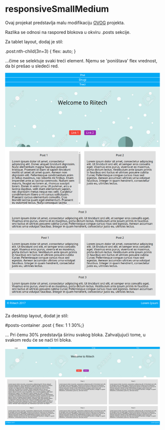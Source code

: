 # responsiveSmallMedium

Ovaj projekat predstavlja malu modifikaciju [OVOG](https://github.com/clickattackcacak/responsiveFull) projekta.

Razlika se odnosi na raspored blokova u okviru .posts sekcije.

Za tablet layout, dodaj je stil:

.post:nth-child(3n+3) { flex: auto; }

...čime se selektuje svaki treći element. Njemu se 'poništava' flex vrednost, da bi prešao u sledeći red. 

![Alt text](screenshots/medium.png?raw=true "Medium layout")

Za desktop layout, dodat je stil:

#posts-container .post { flex: 1 1 30%;}

... Pri čemu 30% predstavlja širinu svakog bloka. Zahvaljujući tome, u svakom redu će se naći tri bloka.

![Alt text](screenshots/large.png?raw=true "Medium layout")

